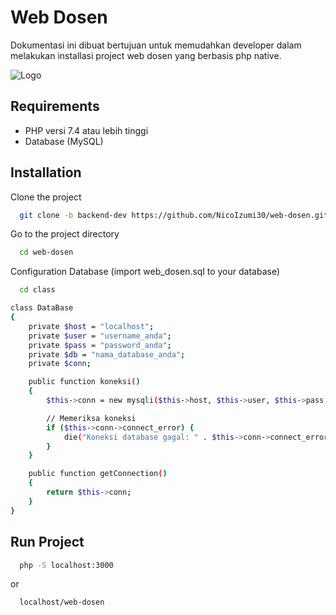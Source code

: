 
# Web Dosen

Dokumentasi ini dibuat bertujuan untuk memudahkan developer dalam melakukan installasi project web dosen yang berbasis php native.




![Logo](https://i.postimg.cc/FFqn6Bv0/wp11840910-frieren-wallpapers-1.jpg)


## Requirements

- PHP versi 7.4 atau lebih tinggi
- Database (MySQL)




## Installation

Clone the project

```bash
  git clone -b backend-dev https://github.com/NicoIzumi30/web-dosen.git
```
Go to the project directory
```bash
  cd web-dosen
```
Configuration Database (import web_dosen.sql to your database)
```bash
  cd class
```
```bash
class DataBase
{
    private $host = "localhost";
    private $user = "username_anda";
    private $pass = "password_anda";
    private $db = "nama_database_anda";
    private $conn;

    public function koneksi()
    {
        $this->conn = new mysqli($this->host, $this->user, $this->pass, $this->db);

        // Memeriksa koneksi
        if ($this->conn->connect_error) {
            die("Koneksi database gagal: " . $this->conn->connect_error);
        }
    }

    public function getConnection()
    {
        return $this->conn;
    }
}
```
## Run Project
```bash
  php -S localhost:3000
```
or
```bash
  localhost/web-dosen
```